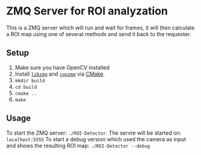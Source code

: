 # ZMQ Server for ROI analyzation
This is a ZMQ server which will run and wait for frames, it will then calculate a ROI map using one of several methods and send it back to the requester.

## Setup
1. Make sure you have OpenCV installed
2. Install [`libzmq`](https://github.com/zeromq/libzmq) and [`cppzmq`](https://github.com/zeromq/cppzmq) via [CMake]((https://github.com/zeromq/cppzmq?tab=readme-ov-file#build-instructions)).
3. `mkdir build`
4. `cd build`
5. `cmake ..`
6. `make`

## Usage
To start the ZMQ server: `./ROI-Detector`. The servre will be started on: `localhost:5555`
To start a debug version which used the camera as input and shows the resulting ROI map: `./ROI-Detector --debug`